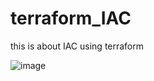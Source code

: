 # terraform_IAC
this is about IAC using terraform

![image](https://github.com/user-attachments/assets/7dc317d6-5101-4516-a02c-65c136f24123)
